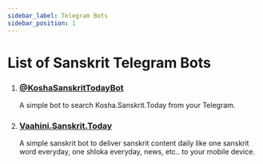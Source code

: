 ```yaml
---
sidebar_label: Telegram Bots
sidebar_position: 1
---
```


# List of Sanskrit Telegram Bots

1. ### [@KoshaSanskritTodayBot](https://kosha.sanskrit.today/tools/telegram-bot)
    
    A simple bot to search Kosha.Sanskrit.Today from your Telegram.

1. ### [Vaahini.Sanskrit.Today](https://vaahini.sanskrit.today/)

    A simple sanskrit bot to deliver sanskrit content daily like one sanskrit word everyday, one shloka everyday, news, etc.. to your mobile device.
